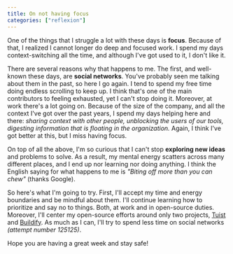 ```yaml
---
title: On not having focus
categories: ["reflexion"]
---
```


One of the things that I struggle a lot with these days is **focus**.
Because of that,
I realized I cannot longer do deep and focused work.
I spend my days context-switching all the time,
and although I've got used to it,
I don't like it.

There are several reasons why that happens to me.
The first,
and well-known these days,
are **social networks**.
You've probably seen me talking about them in the past,
so here I go again.
I tend to spend my free time doing endless scrolling to keep up.
I think that's one of the main contributors to feeling exhausted,
yet I can't stop doing it.
Moreover,
at work there's a lot going on.
Because of the size of the company,
and all the context I've got over the past years,
I spend my days helping here and there:
_sharing context with other people,
unblocking the users of our tools,
digesting information that is floating in the organization._
Again,
I think I've got better at this,
but I miss having focus.

On top of all the above,
I'm so curious that I can't stop **exploring new ideas** and problems to solve.
As a result,
my mental energy scatters across many different places,
and I end up nor learning nor doing anything.
I think the English saying for what happens to me is _"Biting off more than you can chew"_ (thanks Google).

So here's what I'm going to try.
First,
I'll accept my time and energy boundaries and be mindful about them.
I'll continue learning how to prioritize and say no to things.
Both, at work and in open-source duties.
Moreover,
I'll center my open-source efforts around only two projects,
[Tuist](https://tuist.io) and [Buildify](https://buildify.com).
As much as I can, I'll try to spend less time on social networks _(attempt number 125125)_.

Hope you are having a great week and stay safe!
